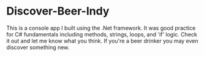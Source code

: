 # Discover-Beer-Indy

This is a console app I built using the .Net framework. It was good practice for C# fundamentals including methods, strings, loops, and 'if' logic. Check it out and let me know what you think. If you're a beer drinker you may even discover something new.  

